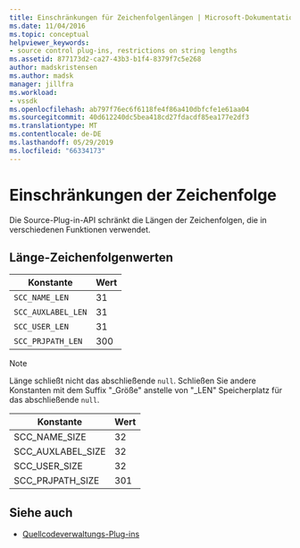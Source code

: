 ```yaml
---
title: Einschränkungen für Zeichenfolgenlängen | Microsoft-Dokumentation
ms.date: 11/04/2016
ms.topic: conceptual
helpviewer_keywords:
- source control plug-ins, restrictions on string lengths
ms.assetid: 877173d2-ca27-43b3-b1f4-8379f7c5e268
author: madskristensen
ms.author: madsk
manager: jillfra
ms.workload:
- vssdk
ms.openlocfilehash: ab797f76ec6f6118fe4f86a410dbfcfe1e61aa04
ms.sourcegitcommit: 40d612240dc5bea418cd27fdacdf85ea177e2df3
ms.translationtype: MT
ms.contentlocale: de-DE
ms.lasthandoff: 05/29/2019
ms.locfileid: "66334173"
---
```

# <a name="restrictions-on-string-lengths"></a>Einschränkungen der Zeichenfolge
Die Source-Plug-in-API schränkt die Längen der Zeichenfolgen, die in verschiedenen Funktionen verwendet.

## <a name="string-length-values"></a>Länge-Zeichenfolgenwerten

|Konstante|Wert|
|--------------|-----------|
|`SCC_NAME_LEN`|31|
|`SCC_AUXLABEL_LEN`|31|
|`SCC_USER_LEN`|31|
|`SCC_PRJPATH_LEN`|300|

> [!NOTE]
> Länge schließt nicht das abschließende `null`. Schließen Sie andere Konstanten mit dem Suffix "_Größe" anstelle von "_LEN" Speicherplatz für das abschließende `null`.

|Konstante|Wert|
|--------------|-----------|
|SCC_NAME_SIZE|32|
|SCC_AUXLABEL_SIZE|32|
|SCC_USER_SIZE|32|
|SCC_PRJPATH_SIZE|301|

## <a name="see-also"></a>Siehe auch
- [Quellcodeverwaltungs-Plug-ins](../extensibility/source-control-plug-ins.md)